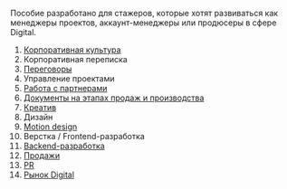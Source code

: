 Пособие разработано для стажеров, которые хотят развиваться как менеджеры проектов, аккаунт-менеджеры или продюсеры в сфере Digital.

1. [Корпоративная культура](CorporateCulture.md)
2. Корпоративная переписка
3. [Переговоры](Negotiations.md)
4. Управление проектами
5. [Работа с партнерами](WorkWithPartners.md)
6. [Документы на этапах продаж и производства](DocumentsAtStagesOfSalesAndProductions.md)
7. [Креатив](Creative.md)
8. Дизайн
9. [Motion design](MotionDesign.md)
10. Верстка / Frontend-разработка
11. [Backend-разработка](BackendDevelopment.md)
12. [Продажи](Sales.md)
13. [PR](PR.md)
14. [Рынок Digital](MarketDigital.md)
